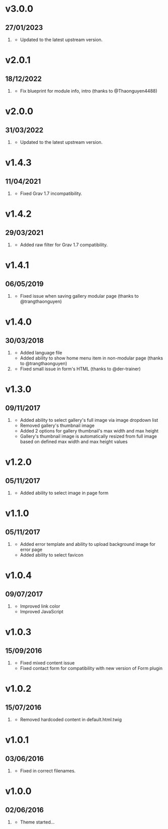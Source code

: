 # v3.0.0
## 27/01/2023

1. [](#improved)
    * Updated to the latest upstream version.

# v2.0.1
## 18/12/2022

1. [](#bugfix)
    * Fix blueprint for module info, intro (thanks to @Thaonguyen4488)

# v2.0.0
## 31/03/2022

1. [](#improved)
    * Updated to the latest upstream version.

# v1.4.3
## 11/04/2021

1. [](#bugfix)
    * Fixed Grav 1.7 incompatibility.

# v1.4.2
## 29/03/2021

1. [](#bugfix)
    * Added raw filter for Grav 1.7 compatibility.

# v1.4.1
## 06/05/2019

1. [](#bugfix)
    * Fixed issue when saving gallery modular page (thanks to @trangthaonguyen)

# v1.4.0
## 30/03/2018

1. [](#improved)
    * Added language file
    * Added ability to show home menu item in non-modular page (thanks to @trangthaonguyen)
2. [](#bugfix)
    * Fixed small issue in form's HTML (thanks to @der-trainer)

# v1.3.0
## 09/11/2017

1. [](#improved)
    * Added ability to select gallery's full image via image dropdown list
    * Removed gallery's thumbnail image
    * Added 2 options for gallery thumbnail's max width and max height
    * Gallery's thumbnail image is automatically resized from full image based on defined max width and max height values

# v1.2.0
## 05/11/2017

1. [](#improved)
    * Added ability to select image in page form

# v1.1.0
## 05/11/2017

1. [](#improved)
    * Added error template and ability to upload background image for error page
    * Added ability to select favicon

# v1.0.4
## 09/07/2017

1. [](#bugfix)
    * Improved link color
    * Improved JavaScript

# v1.0.3
## 15/09/2016

1. [](#bugfix)
    * Fixed mixed content issue
    * Fixed contact form for compatibility with new version of Form plugin

# v1.0.2
## 15/07/2016

1. [](#bugfix)
    * Removed hardcoded content in default.html.twig

# v1.0.1
## 03/06/2016

1. [](#bugfix)
    * Fixed in correct filenames.

# v1.0.0
## 02/06/2016

1. [](#new)
    * Theme started...

